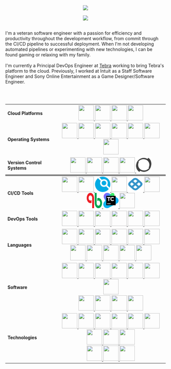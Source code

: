 <p align="center">
  <img align="center" src="http://github-readme-streak-stats.herokuapp.com?user=jrmash"/>
</p>
<p align="center">
  <img align="center" src="https://github-profile-trophy.vercel.app/?username=jrmash&theme=flat&title=LongTimeUser,Commit,Experience,Issues,PullRequest&column=5&margin-w=2&margin-h=5"/>
</p>
<br/>
I'm a veteran software engineer with a passion for efficiency and productivity throughout the development workflow, from commit through the CI/CD pipeline to successful deployment. When I'm not developing automated pipelines or experimenting with new technologies, I can be found gaming or relaxing with my family.
<br/>
<br/>
I'm currently a Principal DevOps Engineer at <a href="https://tebra.com">Tebra</a> working to bring Tebra's platform to the cloud. Previously, I worked at Intuit as a Staff Software Engineer and Sony Online Entertainment as a Game Designer/Software Engineer.

<br/><br/>
<table align="center">
  <tr>
    <td><b>Cloud Platforms</b></td>
    <td align="center">
      <a href="https://aws.amazon.com/">
        <img height="48px" width="48px" src="https://cdn.jsdelivr.net/gh/devicons/devicon@latest/icons/amazonwebservices/amazonwebservices-original-wordmark.svg"/>
      </a>
      <a href="https://azure.microsoft.com/en-us/">
        <img height="48px" width="48px" src="https://cdn.jsdelivr.net/gh/devicons/devicon@latest/icons/azure/azure-original.svg"/>
      </a>
      <a href="https://cloud.google.com/">
        <img height="48px" width="48px" src="https://cdn.jsdelivr.net/gh/devicons/devicon@latest/icons/googlecloud/googlecloud-original.svg"/>
      </a>
      <a href="https://digitalocean.com/">
        <img height="48px" width="48px" src="https://cdn.jsdelivr.net/gh/devicons/devicon@latest/icons/digitalocean/digitalocean-original.svg"/>
      </a>
    </td>
  </tr>
  <tr>
    <td><b>Operating Systems</b></td>
    <td align="center">
      <a href="https://apple.com/macos/">
        <img height="48px" width="48px" src="https://cdn.jsdelivr.net/gh/devicons/devicon@latest/icons/apple/apple-original.svg"/>
      </a>
      <a href="https://centos.org/">
        <img height="48px" width="48px" src="https://cdn.jsdelivr.net/gh/devicons/devicon@latest/icons/centos/centos-original.svg"/>
      </a>
      <a href="https://debian.org/">
        <img height="48px" width="48px" src="https://cdn.jsdelivr.net/gh/devicons/devicon@latest/icons/debian/debian-original.svg"/>
      </a>
      <a href="https://raspberrypi.org/">
        <img height="48px" width="48px" src="https://cdn.jsdelivr.net/gh/devicons/devicon@latest/icons/raspberrypi/raspberrypi-original.svg"/>
      </a>
      <a href="https://redhat.com/">
        <img height="48px" width="48px" src="https://cdn.jsdelivr.net/gh/devicons/devicon@latest/icons/redhat/redhat-original.svg"/>
      </a>
      <a href="https://ubuntu.com/">
        <img height="48px" width="48px" src="https://cdn.jsdelivr.net/gh/devicons/devicon@latest/icons/ubuntu/ubuntu-original.svg"/>
      </a>
      <a href="https://microsoft.com/en-us/windows/">
        <img height="48px" width="48px" src="https://cdn.jsdelivr.net/gh/devicons/devicon@latest/icons/windows11/windows11-original.svg"/>
      </a>
    </td>
  </tr>
  <tr>
    <td><b>Version Control Systems</b></td>
    <td align="center">
      <a href="https://bitbucket.org/">
        <img height="48px" width="48px" src="https://cdn.jsdelivr.net/gh/devicons/devicon@latest/icons/bitbucket/bitbucket-original.svg"/>
      </a>
      <a href="https://git-scm.com/">
        <img height="48px" width="48px" src="https://cdn.jsdelivr.net/gh/devicons/devicon@latest/icons/git/git-original.svg"/>
      </a>
      <a href="https://github.com/">
        <img height="48px" width="48px" src="https://cdn.jsdelivr.net/gh/devicons/devicon@latest/icons/github/github-original.svg"/>
      </a>
      <a href="https://gitlab.com/">
        <img height="48px" width="48px" src="https://cdn.jsdelivr.net/gh/devicons/devicon@latest/icons/gitlab/gitlab-original.svg"/>
      </a>
      <a href="https://perforce.com/">
        <img height="48px" width="48px" src="assets/perforce/VerticalLogo.svg"/>
      </a>
    </td>
  </tr>
  <tr><td bgcolor="grey" colspan=2/></tr>
  <tr>
    <td><b>CI/CD Tools</b></td>
    <td align="center">
      <a href="https://argoproj.github.io/">
        <img height="48px" width="48px" src="https://cdn.jsdelivr.net/gh/devicons/devicon@latest/icons/argocd/argocd-original.svg"/>
      </a>
      <a href="https://circleci.com/">
        <img height="48px" width="48px" src="https://cdn.jsdelivr.net/gh/devicons/devicon@latest/icons/circleci/circleci-plain.svg"/>
      </a>
      <a href="https://drone.io/">
        <img height="48px" width="48px" src="assets/harness/drone/VerticalLogo_Color.svg"/>
      </a>
      <a href="https://docs.github.com/en/actions">
        <img height="48px" width="48px" src="https://cdn.jsdelivr.net/gh/devicons/devicon@latest/icons/githubactions/githubactions-original.svg"/>
      </a>
      <a href="https://harness.io/">
        <img height="48px" width="48px" src="assets/harness/harness/VerticalLogo_Color.png"/>
      </a>
      <a href="https://jenkins.io/">
        <img height="48px" width="48px" src="https://cdn.jsdelivr.net/gh/devicons/devicon@latest/icons/jenkins/jenkins-original.svg"/>
      </a>
      <a href="https://pmease.com/quickbuild/">
        <img height="48px" width="48px" src="assets/pmease/quickbuild/VerticalLogo_Color.svg"/>
      </a>
      <a href="https://jetbrains.com/teamcity/">
        <img height="48px" width="48px" src="assets/jetbrains/teamcity/VerticalLogo_Color.svg"/>
      </a>
      <a href="https://travis-ci.org/">
        <img height="48px" width="48px" src="https://cdn.jsdelivr.net/gh/devicons/devicon@latest/icons/travis/travis-original.svg"/>
      </a>
    </td>
  </tr>
  <tr>
    <td><b>DevOps Tools</b></td>
    <td align="center">
      <a href="https://ansible.com/">
        <img height="48px" width="48px" src="https://cdn.jsdelivr.net/gh/devicons/devicon@latest/icons/ansible/ansible-original.svg"/>
      </a>
      <a href="https://grafana.com/">
        <img height="48px" width="48px" src="https://cdn.jsdelivr.net/gh/devicons/devicon@latest/icons/grafana/grafana-original.svg"/>
      </a>
      <a href="https://packer.io/">
        <img height="48px" width="48px" src="https://cdn.jsdelivr.net/gh/devicons/devicon@latest/icons/packer/packer-original.svg"/>
      </a>
      <a href="https://prometheus.io/">
        <img height="48px" width="48px" src="https://cdn.jsdelivr.net/gh/devicons/devicon@latest/icons/prometheus/prometheus-original.svg"/>
      </a>
      <a href="https://hashicorp.com/products/terraform/">
        <img height="48px" width="48px" src="https://cdn.jsdelivr.net/gh/devicons/devicon@latest/icons/terraform/terraform-original.svg"/>
      </a>
      <a href="https://vagrantup.com/">
        <img height="48px" width="48px" src="https://cdn.jsdelivr.net/gh/devicons/devicon@latest/icons/vagrant/vagrant-original.svg"/>
      </a>
    </td>
  </tr>
  <tr>
    <td><b>Languages</b></td>
    <td align="center">
      <a href="https://en.wikipedia.org/wiki/Bash_(Unix_shell)">
        <img height="48px" width="48px" src="https://cdn.jsdelivr.net/gh/devicons/devicon@latest/icons/bash/bash-original.svg"/>
      </a>
      <a href="https://docs.microsoft.com/en-us/powershell/">
        <img height="48px" width="48px" src="https://cdn.jsdelivr.net/gh/devicons/devicon@latest/icons/powershell/powershell-original.svg"/>
      </a>
      <a href="https://groovy-lang.org/">
        <img height="48px" width="48px" src="https://cdn.jsdelivr.net/gh/devicons/devicon@latest/icons/groovy/groovy-original.svg"/>
      </a>
      <a href="https://perl.org/">
        <img height="48px" width="48px" src="https://cdn.jsdelivr.net/gh/devicons/devicon@latest/icons/perl/perl-original.svg"/>
      </a>
      <a href="https://python.org/">
        <img height="48px" width="48px" src="https://cdn.jsdelivr.net/gh/devicons/devicon@latest/icons/python/python-original.svg"/>
      </a>
      <a href="https://ruby-lang.org/">
        <img height="48px" width="48px" src="https://cdn.jsdelivr.net/gh/devicons/devicon@latest/icons/ruby/ruby-plain.svg"/>
      </a>
      <br/>
      <a href="https://en.wikipedia.org/wiki/C_Sharp_(programming_language)">
        <img height="48px" width="48px" src="https://cdn.jsdelivr.net/gh/devicons/devicon@latest/icons/csharp/csharp-original.svg"/>
      </a>
      <a href="https://golang.org/">
        <img height="48px" width="48px" src="https://cdn.jsdelivr.net/gh/devicons/devicon@latest/icons/go/go-original-wordmark.svg"/>
      </a>
      <a href="https://java.com/">
        <img height="48px" width="48px" src="https://cdn.jsdelivr.net/gh/devicons/devicon@latest/icons/java/java-original.svg"/>
      </a>
      <a href="https://kotlinlang.org/">
        <img height="48px" width="48px" src="https://cdn.jsdelivr.net/gh/devicons/devicon@latest/icons/kotlin/kotlin-original.svg"/>
      </a>
      <a href="https://scala-lang.org/">
        <img height="48px" width="48px" src="https://cdn.jsdelivr.net/gh/devicons/devicon@latest/icons/scala/scala-original.svg"/>
      </a>
    </td>
  </tr>
  <tr>
    <td><b>Software</b></td>
    <td align="center">
      <a href="https://jetbrains.com/clion/">
        <img height="48px" width="48px" src="https://cdn.jsdelivr.net/gh/devicons/devicon@latest/icons/clion/clion-original.svg"/>
      </a>
      <a href="https://jetbrains.com/datagrip/">
        <img height="48px" width="48px" src="https://cdn.jsdelivr.net/gh/devicons/devicon@latest/icons/datagrip/datagrip-original.svg"/>
      </a>
      <a href="https://jetbrains.com/goland/">
        <img height="48px" width="48px" src="https://cdn.jsdelivr.net/gh/devicons/devicon@latest/icons/goland/goland-original.svg"/>
      </a>
      <a href="https://jetbrains.com/idea/">
        <img height="48px" width="48px" src="https://cdn.jsdelivr.net/gh/devicons/devicon@latest/icons/intellij/intellij-original.svg"/>
      </a>
      <a href="https://jetbrains.com/pycharm/">
        <img height="48px" width="48px" src="https://cdn.jsdelivr.net/gh/devicons/devicon@latest/icons/pycharm/pycharm-original.svg"/>
      </a>
      <a href="https://jetbrains.com/rider/">
        <img height="48px" width="48px" src="https://cdn.jsdelivr.net/gh/devicons/devicon@latest/icons/rider/rider-original.svg"/>
      </a>
      <a href="https://jetbrains.com/rubymine/">
        <img height="48px" width="48px" src="https://cdn.jsdelivr.net/gh/devicons/devicon@latest/icons/rubymine/rubymine-original.svg"/>
      </a>
      <br/>
      <a href="https://cmake.org/">
        <img height="48px" width="48px" src="https://cdn.jsdelivr.net/gh/devicons/devicon@latest/icons/cmake/cmake-original.svg"/>
      </a>
      <a href="https://gradle.org/">
        <img height="48px" width="48px" src="https://cdn.jsdelivr.net/gh/devicons/devicon@latest/icons/gradle/gradle-original.svg"/>
      </a>
      <a href="https://maven.apache.org/">
        <img height="48px" width="48px" src="https://cdn.jsdelivr.net/gh/devicons/devicon@latest/icons/maven/maven-original.svg"/>
      </a>
      <a href="https://code.visualstudio.com/">
        <img height="48px" width="48px" src="https://cdn.jsdelivr.net/gh/devicons/devicon@latest/icons/vscode/vscode-original.svg"/>
      </a>
    </td>
  </tr>
  <tr>
    <td><b>Technologies</b></td>
      <td align="center">
      <a href="https://docker.com/">
        <img height="48px" width="48px" src="https://cdn.jsdelivr.net/gh/devicons/devicon@latest/icons/docker/docker-original.svg"/>
      </a>
      <a href="https://kafka.apache.org/">
        <img height="48px" width="48px" src="https://cdn.jsdelivr.net/gh/devicons/devicon@latest/icons/apachekafka/apachekafka-original.svg"/>
      </a>
      <a href="https://kubernetes.io/">
        <img height="48px" width="48px" src="https://cdn.jsdelivr.net/gh/devicons/devicon@latest/icons/kubernetes/kubernetes-original.svg"/>
      </a>
      <a href="https://helm.sh/">
        <img height="48px" width="48px" src="https://cdn.jsdelivr.net/gh/devicons/devicon@latest/icons/helm/helm-original.svg"/>
      </a>
      <a href="https://elastic.co/logstash/">
        <img height="48px" width="48px" src="https://cdn.jsdelivr.net/gh/devicons/devicon@latest/icons/logstash/logstash-original.svg"/>
      </a>
      <a href="https://okta.com/">
        <img height="48px" width="48px" src="https://cdn.jsdelivr.net/gh/devicons/devicon@latest/icons/okta/okta-original.svg"/>
      </a>
      <a href="https://redis.io/">
        <img height="48px" width="48px" src="https://cdn.jsdelivr.net/gh/devicons/devicon@latest/icons/redis/redis-original.svg"/>
      </a>
      <a href="https://traefik.io/">
        <img height="48px" width="48px" src="https://cdn.jsdelivr.net/gh/devicons/devicon@latest/icons/traefikproxy/traefikproxy-original.svg"/>
      </a>
      <a href="https://tomcat.apache.org/">
        <img height="48px" width="48px" src="https://cdn.jsdelivr.net/gh/devicons/devicon@latest/icons/tomcat/tomcat-original.svg"/>
      </a>
      <br/>
      <!-- <a href="https://boundaryproject.io/">
        <img height="48px" width="48px" src=""/>
      </a> -->
      <a href="https://hashicorp.com/products/consul/">
        <img height="48px" width="48px" src="https://cdn.jsdelivr.net/gh/devicons/devicon@latest/icons/consul/consul-original.svg"/>
      </a>
      <a href="https://hashicorp.com/products/nomad/">
        <img height="48px" width="48px" src="https://cdn.jsdelivr.net/gh/devicons/devicon@latest/icons/nomad/nomad-original.svg"/>
      </a>
      <a href="https://hashicorp.com/products/vault/">
        <img height="48px" width="48px" src="https://cdn.jsdelivr.net/gh/devicons/devicon@latest/icons/vault/vault-original.svg"/>
      </a>
    </td>
  </tr>
</tables>
